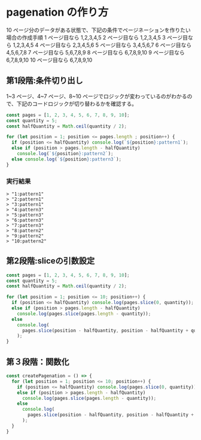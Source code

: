 # pagenation の作り方

10 ページ分のデータがある状態で、下記の条件でページネーションを作りたい場合の作成手順
1 ページ目なら 1,2,3,4,5
2 ページ目なら 1,2,3,4,5
3 ページ目なら 1,2,3,4,5
4 ページ目なら 2,3,4,5,6
5 ページ目なら 3,4,5,6,7
6 ページ目なら 4,5,6,7,8
7 ページ目なら 5,6,7,8,9
8 ページ目なら 6,7,8,9,10
9 ページ目なら 6,7,8,9,10
10 ページ目なら 6,7,8,9,10

## 第1段階:条件切り出し

1~3 ページ、4~7 ページ、8~10 ページでロジックが変わっているのがわかるので、下記のコードロジックが切り替わるかを確認する。

```ts
const pages = [1, 2, 3, 4, 5, 6, 7, 8, 9, 10];
const quantity = 5;
const halfQuantity = Math.ceil(quantity / 2);

for (let position = 1; position <= pages.length ; position++) {
  if (position <= halfQuantity) console.log(`${position}:pattern1`);
  else if (position > pages.length - halfQuantity)
    console.log(`${position}:pattern2`);
  else console.log(`${position}:pattern3`);
}
```

### 実行結果
```
> "1:pattern1"
> "2:pattern1"
> "3:pattern1"
> "4:pattern3"
> "5:pattern3"
> "6:pattern3"
> "7:pattern3"
> "8:pattern2"
> "9:pattern2"
> "10:pattern2"
```

## 第2段階:sliceの引数設定

```ts
const pages = [1, 2, 3, 4, 5, 6, 7, 8, 9, 10];
const quantity = 5;
const halfQuantity = Math.ceil(quantity / 2);

for (let position = 1; position <= 10; position++) {
  if (position <= halfQuantity) console.log(pages.slice(0, quantity));
  else if (position > pages.length - halfQuantity)
    console.log(pages.slice(pages.length - quantity));
  else
    console.log(
      pages.slice(position - halfQuantity, position - halfQuantity + quantity)
    );
}
```

## 第３段階：関数化

```ts
const createPagenation = () => {
  for (let position = 1; position <= 10; position++) {
    if (position <= halfQuantity) console.log(pages.slice(0, quantity));
    else if (position > pages.length - halfQuantity)
      console.log(pages.slice(pages.length - quantity));
    else
      console.log(
        pages.slice(position - halfQuantity, position - halfQuantity + quantity)
      );
  }
}
```
